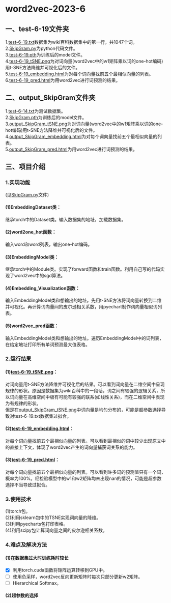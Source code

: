 # word2vec-2023-6  
## 一、test-6-19文件夹   
1.[test-6-19.txt](/test-6-19/test-6-19.txt)数据集为wiki百科数据集中的第一行，共1047个词。   
2.[SkipGram.py](/test-6-19/SkipGram.py)为python代码文件。  
3.[test-6-19.pth](/test-6-19/test-6-19.pth)为训练后的model文件。  
4.[test-6-19_tSNE.png](/test-6-19/test-6-19_tSNE.png)为对词向量(word2vec中的w1矩阵乘以词的one-hot编码)用t-SNE方法降维并可视化后的文件。  
5.[test-6-19_embedding.html](/test-6-19/test-6-19_embedding.html)为对每个词向量找前五个最相似向量的列表。  
6.[test-6-19_pred.html](/test-6-19/test-6-19_pred.html)为用word2vec进行词预测的结果。  
## 二、output_SkipGram文件夹   
1.[test-6-14.txt](/output_SkipGram/test-6-14.txt)为测试数据集。   
2.[SkipGram.pth](/output_SkipGram/SkipGram.pth)为训练后的model文件。  
3.[output_SkipGram_tSNE.png](/output_SkipGram/output_SkipGram_tSNE.png)为对词向量(word2vec中的w1矩阵乘以词的one-hot编码)用t-SNE方法降维并可视化后的文件。  
4.[output_SkipGram_embedding.html](/output_SkipGram/output_SkipGram_embedding.html)为对每个词向量找前五个最相似向量的列表。  
5.[output_SkipGram_pred.html](/output_SkipGram/output_SkipGram_pred.html)为用word2vec进行词预测的结果。  
## 三、项目介绍  
### 1.实现功能  
(见[SkipGram.py](/test-6-19/SkipGram.py)文件)  
#### (1)EmbeddingDataset类：  
继承torch中的Dataset类。输入数据集的地址，加载数据集。  
#### (2)word2one_hot函数：  
输入word和word列表，输出one-hot编码。  
#### (3)EmbeddingModel类：  
继承torch中的Module类。实现了forward函数和train函数。利用自己写的代码实现了word2vec中的sgd算法。  
#### (4)Embedding_Visualization函数：  
输入EmbeddingModel类和想输出的地址。先用t-SNE方法将词向量转换到二维并可视化。再计算词向量间的皮尔逊相关系数，用pyechart制作词向量相似词列表。
#### (5)word2vec_pred函数：  
输入EmbeddingModel类和想输出的地址。遍历EmbeddingModel中的词列表，在给定地址打印所有单词预测最大值表格。  
### 2.运行结果   
#### (1)[test-6-19_tSNE.png](/test-6-19/test-6-19_tSNE.png)：  
对词向量用t-SNE方法降维并可视化后的结果。可以看到词向量在二维空间中呈现规律的形状。原因是数据集为wiki百科中的一段话，词之间有较强的逻辑关系，所以词向量在高维空间中极有可能有较强的联系(如线性关系)，而在二维空间中表现为有规律的形状。  
但是在[output_SkipGram_tSNE.png](/output_SkipGram/output_SkipGram_tSNE.png)中词向量是均匀分布的，可能是超参数选择导致对test-6-19.txt数据集过拟合。
#### (2)[test-6-19_embedding.html](/test-6-19/test-6-19_embedding.html)：  
对每个词向量找前五个最相似向量的列表。可以看到最相似的词中较少出现原文中的直接上下文，体现了word2vec产生的词向量捕获词关系的能力。  
#### (3)[test-6-19_pred.html](/test-6-19/test-6-19_pred.html)：  
对每个词向量找前五个最相似向量的列表。可以看到许多词的预测值只有一个词，概率为100%。经检验模型中的w1和w2矩阵均未出现nan的情况，可能是超参数选择不当导致过拟合。  
### 3.使用技术  
(1)torch包。  
(2)利用sklearn包中的TSNE实现词向量的降维。  
(3)利用pyecharts包打印表格。  
(4)利用scipy包计算词向量之间的皮尔逊相关系数。  
### 4.难点及解决方法  
#### (1)在数据集过大时训练耗时较长
- [x] 利用torch.cuda函数将矩阵运算转移到GPU中。
- [ ] 使用负采样，word2vec反向更新矩阵时每次只部分更新w2矩阵。
- [ ] Hierarchical Softmax。
#### (2)超参数的选择
